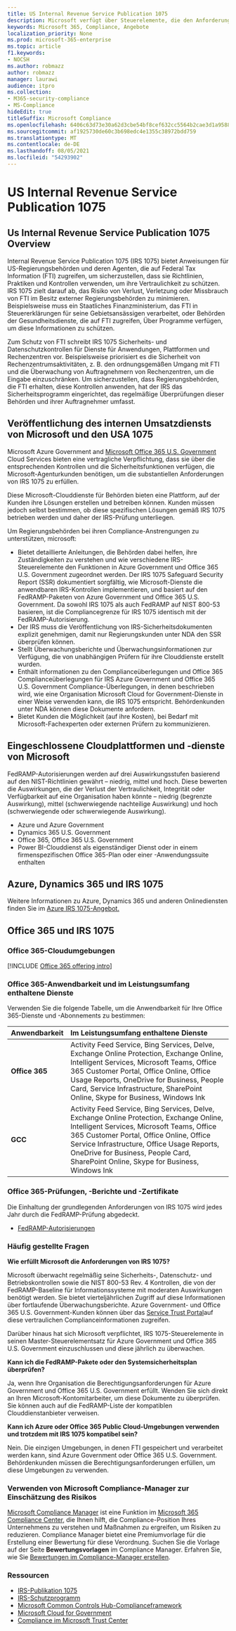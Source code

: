 ```yaml
---
title: US Internal Revenue Service Publication 1075
description: Microsoft verfügt über Steuerelemente, die den Anforderungen der US Internal Revenue Service Publication 1075 entsprechen.
keywords: Microsoft 365, Compliance, Angebote
localization_priority: None
ms.prod: microsoft-365-enterprise
ms.topic: article
f1.keywords:
- NOCSH
ms.author: robmazz
author: robmazz
manager: laurawi
audience: itpro
ms.collection:
- M365-security-compliance
- MS-Compliance
hideEdit: true
titleSuffix: Microsoft Compliance
ms.openlocfilehash: 6406c63d73e30a62d3cbe54bf8cef632cc5564b2cae3d1a9588652644b8f8c96
ms.sourcegitcommit: af1925730de60c3b698edc4e1355c38972bdd759
ms.translationtype: MT
ms.contentlocale: de-DE
ms.lasthandoff: 08/05/2021
ms.locfileid: "54293902"
---
```

# <a name="us-internal-revenue-service-publication-1075"></a>US Internal Revenue Service Publication 1075

## <a name="us-internal-revenue-service-publication-1075-overview"></a>Us Internal Revenue Service Publication 1075 Overview

Internal Revenue Service Publication 1075 (IRS 1075) bietet Anweisungen für US-Regierungsbehörden und deren Agenten, die auf Federal Tax Information (FTI) zugreifen, um sicherzustellen, dass sie Richtlinien, Praktiken und Kontrollen verwenden, um ihre Vertraulichkeit zu schützen. IRS 1075 zielt darauf ab, das Risiko von Verlust, Verletzung oder Missbrauch von FTI im Besitz externer Regierungsbehörden zu minimieren. Beispielsweise muss ein Staatliches Finanzministerium, das FTI in Steuererklärungen für seine Gebietsansässigen verarbeitet, oder Behörden der Gesundheitsdienste, die auf FTI zugreifen, Über Programme verfügen, um diese Informationen zu schützen.  
  
Zum Schutz von FTI schreibt IRS 1075 Sicherheits- und Datenschutzkontrollen für Dienste für Anwendungen, Plattformen und Rechenzentren vor. Beispielsweise priorisiert es die Sicherheit von Rechenzentrumsaktivitäten, z. B. den ordnungsgemäßen Umgang mit FTI und die Überwachung von Auftragnehmern von Rechenzentren, um die Eingabe einzuschränken. Um sicherzustellen, dass Regierungsbehörden, die FTI erhalten, diese Kontrollen anwenden, hat der IRS das Sicherheitsprogramm eingerichtet, das regelmäßige Überprüfungen dieser Behörden und ihrer Auftragnehmer umfasst.

## <a name="microsoft-and-us-internal-revenue-service-publication-1075"></a>Veröffentlichung des internen Umsatzdiensts von Microsoft und den USA 1075

Microsoft Azure Government and [Microsoft Office 365 U.S. Government](https://products.office.com/government/office-365-web-services-for-government) Cloud Services bieten eine vertragliche Verpflichtung, dass sie über die entsprechenden Kontrollen und die Sicherheitsfunktionen verfügen, die Microsoft-Agenturkunden benötigen, um die substantiellen Anforderungen von IRS 1075 zu erfüllen.  
  
Diese Microsoft-Clouddienste für Behörden bieten eine Plattform, auf der Kunden ihre Lösungen erstellen und betreiben können. Kunden müssen jedoch selbst bestimmen, ob diese spezifischen Lösungen gemäß IRS 1075 betrieben werden und daher der IRS-Prüfung unterliegen.  
  
Um Regierungsbehörden bei ihren Compliance-Anstrengungen zu unterstützen, microsoft:

- Bietet detaillierte Anleitungen, die Behörden dabei helfen, ihre Zuständigkeiten zu verstehen und wie verschiedene IRS-Steuerelemente den Funktionen in Azure Government und Office 365 U.S. Government zugeordnet werden. Der IRS 1075 Safeguard Security Report (SSR) dokumentiert sorgfältig, wie Microsoft-Dienste die anwendbaren IRS-Kontrollen implementieren, und basiert auf den FedRAMP-Paketen von Azure Government und Office 365 U.S. Government. Da sowohl IRS 1075 als auch FedRAMP auf NIST 800-53 basieren, ist die Compliancegrenze für IRS 1075 identisch mit der FedRAMP-Autorisierung.
- Der IRS muss die Veröffentlichung von IRS-Sicherheitsdokumenten explizit genehmigen, damit nur Regierungskunden unter NDA den SSR überprüfen können.
- Stellt Überwachungsberichte und Überwachungsinformationen zur Verfügung, die von unabhängigen Prüfern für ihre Clouddienste erstellt wurden.
- Enthält informationen zu den Complianceüberlegungen und Office 365 Complianceüberlegungen für IRS Azure Government und Office 365 U.S. Government Compliance-Überlegungen, in denen beschrieben wird, wie eine Organisation Microsoft Cloud for Government-Dienste in einer Weise verwenden kann, die IRS 1075 entspricht. Behördenkunden unter NDA können diese Dokumente anfordern.
- Bietet Kunden die Möglichkeit (auf ihre Kosten), bei Bedarf mit Microsoft-Fachexperten oder externen Prüfern zu kommunizieren.

## <a name="microsoft-in-scope-cloud-platforms--services"></a>Eingeschlossene Cloudplattformen und -dienste von Microsoft

FedRAMP-Autorisierungen werden auf drei Auswirkungsstufen basierend auf den NIST-Richtlinien gewährt – niedrig, mittel und hoch. Diese bewerten die Auswirkungen, die der Verlust der Vertraulichkeit, Integrität oder Verfügbarkeit auf eine Organisation haben könnte – niedrig (begrenzte Auswirkung), mittel (schwerwiegende nachteilige Auswirkung) und hoch (schwerwiegende oder schwerwiegende Auswirkung).

- Azure und Azure Government
- Dynamics 365 U.S. Government
- Office 365, Office 365 U.S. Government
- Power BI-Clouddienst als eigenständiger Dienst oder in einem firmenspezifischen Office 365-Plan oder einer -Anwendungssuite enthalten

## <a name="azure-dynamics-365-and-irs-1075"></a>Azure, Dynamics 365 und IRS 1075

Weitere Informationen zu Azure, Dynamics 365 und anderen Onlinediensten finden Sie im [Azure IRS 1075-Angebot.](/azure/compliance/offerings/offering-irs-1075)

## <a name="office-365-and-irs-1075"></a>Office 365 und IRS 1075

### <a name="office-365-cloud-environments"></a>Office 365-Cloudumgebungen

[!INCLUDE [Office 365 offering intro](../includes/o365-offering-introduction.md)]

### <a name="office-365-applicability-and-in-scope-services"></a>Office 365-Anwendbarkeit und im Leistungsumfang enthaltene Dienste

Verwenden Sie die folgende Tabelle, um die Anwendbarkeit für Ihre Office 365-Dienste und -Abonnements zu bestimmen:

| **Anwendbarkeit** | **Im Leistungsumfang enthaltene Dienste** |
|:------------------|:----------------------|
| **Office 365** | Activity Feed Service, Bing Services, Delve, Exchange Online Protection, Exchange Online, Intelligent Services, Microsoft Teams, Office 365 Customer Portal, Office Online, Office Usage Reports, OneDrive for Business, People Card, Service Infrastructure, SharePoint Online, Skype for Business, Windows Ink |
| **GCC** | Activity Feed Service, Bing Services, Delve, Exchange Online Protection, Exchange Online, Intelligent Services, Microsoft Teams, Office 365 Customer Portal, Office Online, Office Service Infrastructure, Office Usage Reports, OneDrive for Business, People Card, SharePoint Online, Skype for Business, Windows Ink |

### <a name="office-365-audits-reports-and-certificates"></a>Office 365-Prüfungen, -Berichte und -Zertifikate

Die Einhaltung der grundlegenden Anforderungen von IRS 1075 wird jedes Jahr durch die FedRAMP-Prüfung abgedeckt.

- [FedRAMP-Autorisierungen](https://marketplace.fedramp.gov/#/product/azure-government?sort=productName&productNameSearch=azure)

### <a name="frequently-asked-questions"></a>Häufig gestellte Fragen

**Wie erfüllt Microsoft die Anforderungen von IRS 1075?**

Microsoft überwacht regelmäßig seine Sicherheits-, Datenschutz- und Betriebskontrollen sowie die NIST 800-53 Rev. 4 Kontrollen, die von der FedRAMP-Baseline für Informationssysteme mit moderaten Auswirkungen benötigt werden. Sie bietet vierteljährlichen Zugriff auf diese Informationen über fortlaufende Überwachungsberichte. Azure Government- und Office 365 U.S. Government-Kunden können über das [Service Trust Portal](https://aka.ms/stphelp)auf diese vertraulichen Complianceinformationen zugreifen.

Darüber hinaus hat sich Microsoft verpflichtet, IRS 1075-Steuerelemente in seinen Master-Steuerelementsatz für Azure Government und Office 365 U.S. Government einzuschlussen und diese jährlich zu überwachen.

**Kann ich die FedRAMP-Pakete oder den Systemsicherheitsplan überprüfen?**

Ja, wenn Ihre Organisation die Berechtigungsanforderungen für Azure Government und Office 365 U.S. Government erfüllt. Wenden Sie sich direkt an Ihren Microsoft-Kontomitarbeiter, um diese Dokumente zu überprüfen. Sie können auch auf die FedRAMP-Liste der kompatiblen Clouddienstanbieter verweisen.

**Kann ich Azure oder Office 365 Public Cloud-Umgebungen verwenden und trotzdem mit IRS 1075 kompatibel sein?**

Nein. Die einzigen Umgebungen, in denen FTI gespeichert und verarbeitet werden kann, sind Azure Government oder Office 365 U.S. Government. Behördenkunden müssen die Berechtigungsanforderungen erfüllen, um diese Umgebungen zu verwenden.

### <a name="use-microsoft-compliance-manager-to-assess-your-risk"></a>Verwenden von Microsoft Compliance-Manager zur Einschätzung des Risikos

[Microsoft Compliance Manager](/microsoft-365/compliance/compliance-manager) ist eine Funktion im [Microsoft 365 Compliance Center](/microsoft-365/compliance/microsoft-365-compliance-center), die Ihnen hilft, die Compliance-Position Ihres Unternehmens zu verstehen und Maßnahmen zu ergreifen, um Risiken zu reduzieren. Compliance Manager bietet eine Premiumvorlage für die Erstellung einer Bewertung für diese Verordnung. Suchen Sie die Vorlage auf der Seite **Bewertungsvorlagen** im Compliance Manager. Erfahren Sie, wie Sie [Bewertungen im Compliance-Manager erstellen](/microsoft-365/compliance/compliance-manager-assessments).

### <a name="resources"></a>Ressourcen

- [IRS-Publikation 1075](https://www.irs.gov/pub/irs-pdf/p1075.pdf)
- [IRS-Schutzprogramm](https://www.irs.gov/uac/Safeguards-Program)
- [Microsoft Common Controls Hub-Complianceframework](https://www.microsoft.com/trust-center/compliance/compliance-overview)
- [Microsoft Cloud for Government](https://azure.microsoft.com/global-infrastructure/government/)
- [Compliance im Microsoft Trust Center](https://www.microsoft.com/trust-center/compliance/compliance-overview)
